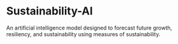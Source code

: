 # Sustainability-AI
An artificial intelligence model designed to forecast future growth, resiliency, and sustainability using measures of sustainability. 

